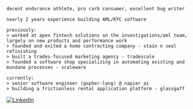 ```
decent endurance athlete, pro carb consumer, excellent bug writer

nearly 2 years experience building AML/KYC software

previously:
> worked at apex fintech solutions on the investigations/aml team, largely on new products and performance work
> founded and exited a home contracting company - stain n seal refinishing
> built a trades-focused marketing agency - tradescale
> founded a software shop specializing in automating existing and mundane processes - scaleware

currently:
> senior software engineer (gopher-lang) @ napier ai
> building a frictionless rental application platform - glassgaff
```
[![LinkedIn](https://img.shields.io/badge/LinkedIn?style=for-the-badge&logo=linkedin)](https://linkedin.com/in/justinbather)
